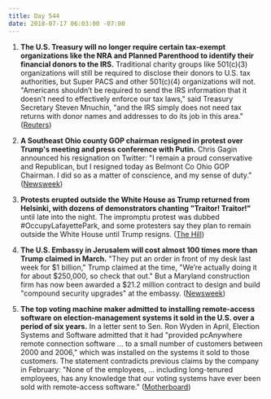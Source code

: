 ```yaml
---
title: Day 544
date: 2018-07-17 06:03:00 -07:00
---
```


1. **The U.S. Treasury will no longer require certain tax-exempt organizations like the NRA and Planned Parenthood to identify their financial donors to the IRS.** Traditional charity groups like 501(c)(3) organizations will still be required to disclose their donors to U.S. tax authorities, but Super PACS and other 501(c)(4) organizations will not. "Americans shouldn’t be required to send the IRS information that it doesn’t need to effectively enforce our tax laws," said Treasury Secretary Steven Mnuchin, "and the IRS simply does not need tax returns with donor names and addresses to do its job in this area." ([Reuters](https://www.reuters.com/article/us-usa-tax-groups/u-s-treasury-moves-to-protect-identities-of-dark-money-political-donors-idUSKBN1K704F))

2. **A Southeast Ohio county GOP chairman resigned in protest over Trump's meeting and press conference with Putin.** Chris Gagin announced his resignation on Twitter: "I remain a proud conservative and Republican, but I resigned today as Belmont Co Ohio GOP Chairman. I did so as a matter of conscience, and my sense of duty." ([Newsweek](https://www.newsweek.com/ohio-gop-leader-resigns-protest-over-trump-putin-summit-its-matter-conscience-1027719))

3. **Protests erupted outside the White House as Trump returned from Helsinki, with dozens of demonstrators chanting "Traitor! Traitor!"** until late into the night. The impromptu protest was dubbed #OccupyLafayettePark, and some protesters say they plan to remain outside the White House until Trump resigns. ([The Hill](http://thehill.com/homenews/news/397356-protests-erupt-outside-of-white-house-as-trump-returns-from-putin-summit))

4. **The U.S. Embassy in Jerusalem will cost almost 100 times more than Trump claimed in March.** "They put an order in front of my desk last week for $1 billion," Trump claimed at the time, "We’re actually doing it for about $250,000, so check that out." But a Maryland construction firm has now been awarded a $21.2 million contract to design and build "compound security upgrades" at the embassy. ([Newsweek](https://www.newsweek.com/us-jerusalem-embassy-cost-100-times-more-trump-claimed-1027644))

5. **The top voting machine maker admitted to installing remote-access software on election-management systems it sold in the U.S. over a period of six years.** In a letter sent to Sen. Ron Wyden in April, Election Systems and Software admitted that it had "provided pcAnywhere remote connection software … to a small number of customers between 2000 and 2006," which was installed on the systems it sold to those customers. The statement contradicts previous claims by the company in February: "None of the employees, … including long-tenured employees, has any knowledge that our voting systems have ever been sold with remote-access software." ([Motherboard](https://motherboard.vice.com/en_us/article/mb4ezy/top-voting-machine-vendor-admits-it-installed-remote-access-software-on-systems-sold-to-states))
